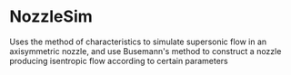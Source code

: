# NozzleSim
Uses the method of characteristics to simulate supersonic flow in an axisymmetric nozzle, and use Busemann's method to construct a nozzle producing isentropic flow according to certain parameters
